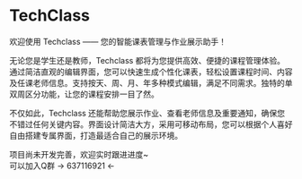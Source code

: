 # TechClass

欢迎使用 Techclass —— 您的智能课表管理与作业展示助手！

无论您是学生还是教师，Techclass
都将为您提供高效、便捷的课程管理体验。通过简洁直观的编辑界面，您可以快速生成个性化课表，轻松设置课程时间、内容及任课老师信息。支持按天、周、月、年多种模式编辑，满足不同需求。独特的单双周区分功能，让您的课程安排一目了然。

不仅如此，Techclass 还能帮助您展示作业、查看老师信息及重要通知，确保您不错过任何关键内容。界面设计简洁大方，采用可移动布局，您可以根据个人喜好自由搭建专属界面，打造最适合自己的展示环境。

项目尚未开发完善，欢迎实时跟进进度~  
可以加入Q群 -> 637116921 <-